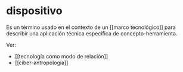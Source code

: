 # dispositivo
Es un término usado en el contexto de un [[marco tecnológico]] para describir una aplicación técnica específica de concepto-herramienta.

Ver:

- [[tecnología como modo de relación]]
- [[ciber-antropología]]